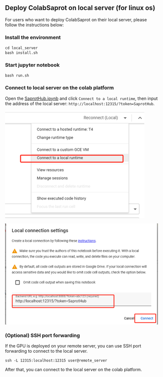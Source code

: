 ## Deploy ColabSaprot on local server (for linux os)
For users who want to deploy ColabSaprot on their local server, please follow the instructions below:

### Install the environment
```
cd local_server
bash install.sh
```

### Start jupyter notebook
```
bash run.sh
```

### Connect to local server on the colab platform
Open the [SaprotHub.ipynb](https://colab.research.google.com/github/westlake-repl/SaprotHub/blob/main/colab/SaprotHub.ipynb) and click
``Connect to a local runtime``, then input the address of the local server:  ``http://localhost:12315/?token=SaprotHub``.

![img.png](../Figure/connect_to_a_local_runtime.png)

![img_1.png](../Figure/input_address.png)

### (Optional) SSH port forwarding
If the GPU is deployed on your remote server, you can use SSH port forwarding to connect to the local server. 
```
ssh -L 12315:localhost:12315 user@remote_server
```
After that, you can connect to the local server on the colab platform.